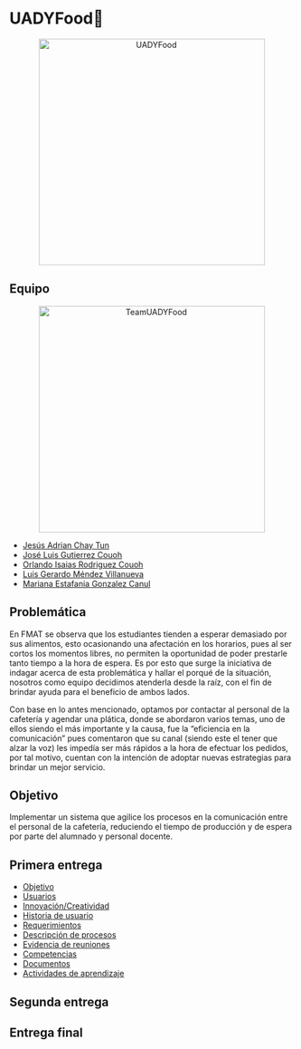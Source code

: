 # UADYFood🍔

<p align="center">
<img src="https://i.postimg.cc/MZVY2bm1/Rojo-y-Amarillo-Hot-Cake-Restaurantes-Reapertura-Comercial-Cartel-Horizontal.png" height='400' weight='800' alt="UADYFood"/>
</p>

## Equipo
<p align="center">
<img src="https://i.postimg.cc/htBQ1D1W/Turquesa-y-Blanco-Inteligente-Corporativo-Medios-y-Publicaciones-Actualizaciones-Semanales-de-Equipo.png" height='400' weight='711.111' alt="TeamUADYFood"/>
</p>

* [Jesús Adrian Chay Tun](https://github.com/JesusChay)
* [José Luis Gutierrez Couoh ](https://github.com/josegutierrezcouoh)
* [Orlando Isaias Rodriguez Couoh](https://github.com/orlandordzc)
* [Luis Gerardo Méndez Villanueva](https://github.com/GerardoVillla)
* [Mariana Estafania Gonzalez Canul](https://github.com/mglezcc)

## Problemática
En FMAT se observa que los estudiantes tienden a esperar demasiado por sus alimentos, esto ocasionando una afectación en los horarios, pues al ser cortos los momentos libres, no permiten la oportunidad de poder prestarle tanto tiempo a la hora de espera. Es por esto que surge la iniciativa de indagar acerca de esta problemática y hallar el porqué de la situación, nosotros como equipo decidimos atenderla desde la raíz, con el fin de brindar ayuda para el beneficio de ambos lados. 

Con base en lo antes mencionado, optamos por contactar al personal de la cafetería y agendar una plática, donde se abordaron varios temas, uno de ellos siendo el más importante y la causa, fue la “eficiencia en la comunicación” pues comentaron que su canal (siendo este el tener que alzar la voz) les impedía ser más rápidos a la hora de efectuar los pedidos, por tal motivo, cuentan con la intención de adoptar nuevas estrategias para brindar un mejor servicio. 



## Objetivo 
Implementar un sistema que agilice los procesos en la comunicación entre el personal de la cafetería, reduciendo el tiempo de producción y de espera por parte del alumnado y personal docente.

## Primera entrega
- [Objetivo](./Bitacoras/Primer%Sprint/27-SEP-2022.md)
- [Usuarios](./Bitacoras/Primer%Sprint/04-OCT-2022.md)
- [Innovación/Creatividad](./Bitacoras/Primer%Sprint/04-OCT-2022.md)
- [Historia de usuario](./Bitacoras/Primer%Sprint/04-OCT-2022.md)
- [Requerimientos](./Bitacoras/Primer%Sprint/04-OCT-2022.md)
- [Descripción de procesos](./Bitacoras/Primer%Sprint/04-OCT-2022.md)
- [Evidencia de reuniones](./Bitacoras/Primer%Sprint/04-OCT-2022.md)
- [Competencias](./Bitacoras/Primer%Sprint/04-OCT-2022.md)
- [Documentos](./Bitacoras/Primer%Sprint/04-OCT-2022.md)
- [Actividades de aprendizaje](./Bitacoras/Primer%Sprint/04-OCT-2022.md)

## Segunda entrega
## Entrega final
